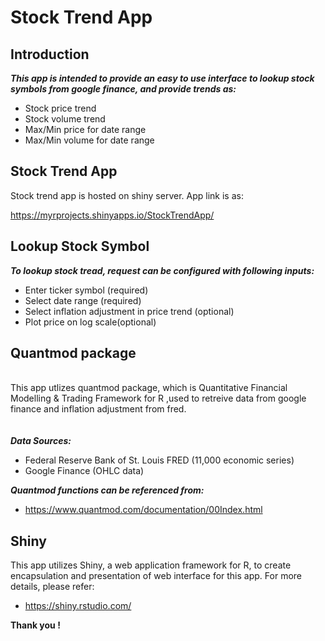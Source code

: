 Stock Trend App
===============

Introduction
------------

***This app is intended to provide an easy to use interface to lookup stock symbols from google finance, and provide trends as:***

- Stock price trend
- Stock volume trend
- Max/Min price for date range
- Max/Min volume for date range

Stock Trend App
---------------
Stock trend app is hosted on shiny server. App link is as:

https://myrprojects.shinyapps.io/StockTrendApp/

Lookup Stock Symbol
-------------------
***To lookup stock tread, request can be configured with following inputs:***

- Enter ticker symbol (required)
- Select date range (required)
- Select inflation adjustment in price trend (optional)
- Plot price on log scale(optional)

Quantmod package
----------------
<br>This app utlizes quantmod package, which is Quantitative Financial Modelling & Trading Framework for R
,used to retreive data from google finance and inflation adjustment from fred.
</br>
<br></br>
***Data Sources:***
- Federal Reserve Bank of St. Louis FRED (11,000 economic series)
- Google Finance (OHLC data)


***Quantmod functions can be referenced from:***
- https://www.quantmod.com/documentation/00Index.html

Shiny
-----
This app utilizes Shiny, a web application framework for R, to create encapsulation and presentation of web interface for this app.
For more details, please refer:
- https://shiny.rstudio.com/

**Thank you !**
